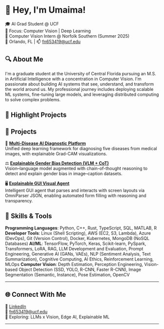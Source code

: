 # 👋 Hey, I'm Umaima!

🎓 AI Grad Student @ UCF  
🧠 Focus: Computer Vision | Deep Learning  
🚂 Computer Vision Intern @ Norfolk Southern (Summer 2025)  
📍 Orlando, FL | 📫 fn653419@ucf.edu  

## 🔍 About Me

I'm a graduate student at the University of Central Florida pursuing an M.S. in Artificial Intelligence with a concentration in Computer Vision. I'm passionate about building AI systems that see, understand, and transform the world around us. My professional journey includes deploying scalable ML systems, fine-tuning large models, and leveraging distributed computing to solve complex problems.

## 🚀 Highlight Projects

## 🚀 Projects

🏥 [**Multi-Disease AI Diagnostic Platform**](https://github.com/UmaimaKhan01/Multi-Disease-AI-Diagnostic-Platform)  
Unified deep learning framework for diagnosing five diseases from medical images, with explainable Grad-CAM visualizations.  

⚖️ [**Explainable Gender Bias Detection (VLM + CoT)**](https://github.com/UmaimaKhan01/Gender-Bias-in-VLM--Reasoning-using-COT)  
Vision–language model augmented with chain-of-thought reasoning to detect and explain gender bias in image–caption datasets.  

🖥️ [**Explainable GUI Visual Agent**](https://github.com/UmaimaKhan01/Explainable-GUI-Visual-Agent)  
Intelligent GUI agent that parses and interacts with screen layouts via OmniParser JSON, enabling automated form filling with reasoning and transparency.  

## 🧠 Skills & Tools

**Programming Languages**: Python, C++, Rust, TypeScript, SQL, MATLAB, R
**Developer Tools**: Linux (Shell Scripting), AWS (EC2, S3, Lambda), Azure (DevOps), Git (Version Control), Docker, Kubernetes, MongoDB (NoSQL
Databases)
**AI/ML**: TensorFlow, PyTorch, Keras, Scikit-learn, PySpark, Transformers, LoRA, RAG, LLM Development and Evaluation, Prompt Engineering,
Generative AI (GANs, VAEs), NLP (Sentiment Analysis, Text Summarization), Cognitive Computing, AI Ethics, Reinforcement Learning, MLOps
**Computer Vision**: Depth Estimation, Perception Engineering, Vision-based Object Detection (SSD, YOLO, R-CNN, Faster R-CNN), Image
Segmentation (Semantic, Instance), Pose Estimation, OpenCV

---

## 🌐 Connect With Me

🔗 [LinkedIn](https://www.linkedin.com/in/umaima-khan-7b7a5723a/)  
📧 fn653419@ucf.edu  
🧪 Exploring: LLMs x Vision, Edge AI, Explainable ML

---
